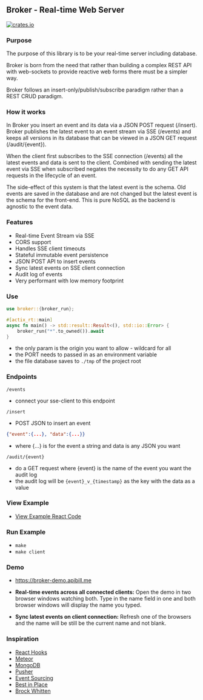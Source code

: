 ## Broker - Real-time Web Server

[![crates.io](https://meritbadge.herokuapp.com/broker)](https://crates.io/crates/broker)

### Purpose

The purpose of this library is to be your real-time server including database.

Broker is born from the need that rather than building a complex REST API with web-sockets to provide reactive web forms there must be a simpler way.

Broker follows an insert-only/publish/subscribe paradigm rather than a REST CRUD paradigm. 

### How it works

In Broker you insert an event and its data via a JSON POST request (/insert). Broker publishes the latest event to an event stream via SSE (/events) and keeps all versions in its database that can be viewed in a JSON GET request (/audit/{event}).

When the client first subscribes to the SSE connection (/events) all the latest events and data is sent to the client. Combined with sending the latest event via SSE when subscribed negates the necessity to do any GET API requests in the lifecycle of an event.

The side-effect of this system is that the latest event is the schema. Old events are saved in the database and are not changed but the latest event is the schema for the front-end. This is pure NoSQL as the backend is agnostic to the event data.

### Features

* Real-time Event Stream via SSE
* CORS support
* Handles SSE client timeouts
* Stateful immutable event persistence
* JSON POST API to insert events 
* Sync latest events on SSE client connection
* Audit log of events
* Very performant with low memory footprint

### Use

```rust
use broker::{broker_run};

#[actix_rt::main]
async fn main() -> std::result::Result<(), std::io::Error> {
    broker_run("*".to_owned()).await
}
```

- the only param is the origin you want to allow - wildcard for all
- the PORT needs to passed in as an environment variable
- the file database saves to ``` ./tmp ``` of the project root

### Endpoints

``` /events ```
- connect your sse-client to this endpoint

```/insert ```
- POST JSON to insert an event
```json
{"event":{...}, "data":{...}}
```
- where {...} is for the event a string and data is any JSON you want

``` /audit/{event} ```
- do a GET request where {event} is the name of the event you want the audit log
- the audit log will be ``` {event}_v_{timestamp} ``` as the key with the data as a value 

### View Example

- [View Example React Code](https://github.com/apibillme/broker/blob/master/example/src/App.js)

### Run Example

- ``` make ```
- ``` make client ```

### Demo

- https://broker-demo.apibill.me

- **Real-time events across all connected clients:** Open the demo in two browser windows watching both. Type in the name field in one and both browser windows will display the name you typed.

- **Sync latest events on client connection:** Refresh one of the browsers and the name will be still be the current name and not blank.

### Inspiration

* [React Hooks](https://reactjs.org/docs/hooks-intro.html)
* [Meteor](https://meteor.com)
* [MongoDB](https://www.mongodb.com/)
* [Pusher](https://pusher.com)
* [Event Sourcing](https://microservices.io/patterns/data/event-sourcing.html)
* [Best in Place](https://github.com/bernat/best_in_place)
* [Brock Whitten](https://www.youtube.com/watch?v=qljYMEfVukU)
